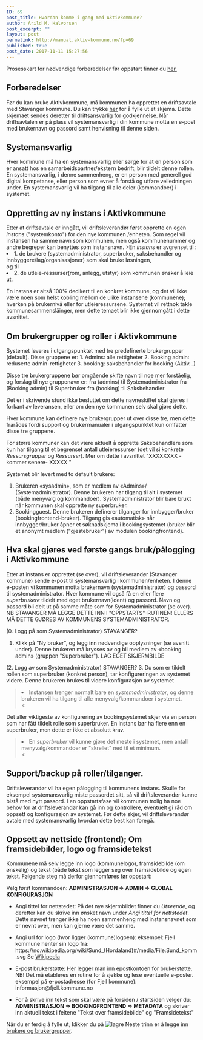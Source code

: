 ```yaml
---
ID: 69
post_title: Hvordan komme i gang med Aktivkommune?
author: Arild M. Halvorsen
post_excerpt: ""
layout: post
permalink: http://manual.aktiv-kommune.no/?p=69
published: true
post_date: 2017-11-11 15:27:56
---
```

Prosesskart for nødvendige forberedelser før oppstart finner du <a href="http://manual.aktiv-kommune.no/wp-content/uploads/2018/01/Aktivkommune-prosesskart-for-nødvendige-forberedelser-før-oppstart-PDF-1.pdf">her.</a>

<h2>Forberedelser</h2>
Før du kan bruke Aktivkommune, må kommunen ha opprettet en driftsavtale med Stavanger kommune. Du kan trykke <a href="#">her</a> for å fylle ut et skjema. Dette skjemaet sendes deretter til driftsansvarlig for godkjennelse. Når driftsavtalen er på plass vil systemansvarlig i din kommune motta en e-post med brukernavn og passord samt henvisning til denne siden.

<h2>Systemansvarlig</h2>
Hver kommune må ha en systemansvarlig eller sørge for at en person som er ansatt hos en samarbeidspartner/ekstern bedrift, blir tildelt denne rollen. En systemansvarlig, i denne sammenheng, er en person med generell god digital kompetanse, eller person som evner å forstå og utføre veiledningen under. En systemansvarlig vil ha tilgang til alle deler (kommandoer) i systemet.

<h2>Oppretting av ny instans i Aktivkommune</h2>
Etter at driftsavtale er inngått, vil driftsleverandør først opprette en egen <em>instans</em> ("systemkonto") for den nye kommunen /enheten. Som regel vil instansen ha samme navn som kommunen, men også kommunenummer og andre begreper kan benyttes som instansnavn. 
>En <em>instans</em> er avgrenset til :
<li>1. de brukere (systemadministrator, superbruker, saksbehandler og innbyggere/lag/organisasjoner) som skal bruke løsningen, </li>
 og til
<li>2. de utleie-ressurser(rom, anlegg, utstyr) som kommunen ønsker å leie ut. </li>

En instans er altså 100% dedikert til en konkret kommune, og det vil ikke være noen som helst kobling mellom de ulike instansene (kommunene); hverken på brukernivå eller for utleieressursene. Systemet vil rettnok takle kommunesammenslåinger, men dette temaet blir ikke gjennomgått i dette avsnittet.


<h2>Om brukergrupper og roller i Aktivkommune</h2>
Systemet leveres i utgangspunktet med tre predefinerte brukergrupper (default). Disse gruppene er:
1. Admins:           alle rettigheter
2. Booking admin:    reduserte admin-rettigheter
3. booking:          saksbehandler for booking (Aktiv…)

Disse tre brukergruppene bør omgående skifte navn til noe mer forståelig, og forslag til nye gruppenavn er: 
fra (admins)            til      Systemadministrator 
fra (Booking admin)     til      Superbruker 
fra (booking)           til      Saksbehandler 

Det er i skrivende stund ikke besluttet om dette navneskiftet skal gjøres i forkant av leveransen, eller om den nye kommunen selv skal gjøre dette.

Hver kommune kan definere nye brukergrupper ut over disse tre, men dette frarådes fordi support og brukermanualer i utgangspunktet kun omfatter disse tre gruppene.

For større kommuner kan det være aktuelt å opprette Saksbehandlere som kun har tilgang til et begrenset antall utleieressurser (det vil si konkrete <em>Ressursgrupper</em> og <em>Ressurser</em>). Mer om dette i avsnittet "XXXXXXXX - kommer senere-  XXXXX " 

Systemet blir levert med to default brukere:
1) Brukeren «sysadmin», som er medlem av «Admins»/ (Systemadministrator). Denne brukeren har tilgang til alt i systemet (både menyvalg og kommandoer). Systemadministrator blir bare brukt når kommunen skal opprette ny superbruker.
2) Bookingguest. Denne brukeren definerer tilganger for innbygger/bruker (bookingfrontend-bruker). Tilgang gis «automatisk» når innbygger/bruker åpner et søknadskjema i bookingsystemet (bruker blir et anonymt medlem ("gjestebruker") av modulen bookingfrontend).

<h2>Hva skal gjøres ved første gangs bruk/pålogging i Aktivkommune</h2>

Etter at instans er opprettet (se over), vil driftsleverandør (Stavanger kommune) sende e-post til systemansvarlig i kommunen/enheten.
I denne e-posten vi kommunen motta brukernavn (systemadministrator) og passord til systemadministrator. Hver kommune vil også få en eller flere <em>superbrukere</em> tildelt med eget brukernavn(ident) og passord. Navn og passord bli delt ut på samme måte som for Systemadministrator (se over). NB STAVANGER MÅ LEGGE DETTE INN I "OPPSTARTS"-RUTINEN! ELLERS MÅ DETTE GJØRES AV KOMMUNENS SYSTEMADMINISTRATOR.

(0. Logg på som Systemadministrator) STAVANGER?
1. Klikk på "Ny bruker", og legg inn nødvendige opplysninger (se avsnitt under). Denne brukeren må krysses av og bli medlem av «booking admin» (gruppen "Superbruker"). 
LAG EGET SKJERMBILDE

(2. Logg av som  Systemadministrator) STAVANGER?
3. Du som er tildelt rollen som superbruker (konkret person), tar konfigureringen av systemet videre.
Denne brukeren brukes til videre konfigurasjon av systemet


><li>Instansen trenger normalt bare en <em>systemadministrator</em>, og denne brukeren vil ha tilgang til alle menyvalg/kommandoer i systemet.  </li> <

Det aller viktigeste av konfigurering av bookingsystemet skjer via en person som har fått tildelt rolle som superbruker. En instans bør ha flere enn en superbruker, men dette er ikke et absolutt krav.

><li>En <em>superbruker</em> vil kunne gjøre det meste i systemet, men antall menyvalg/kommandoer er "skrellet" ned til et minimum. </li> <


<h2>Support/backup på roller/tilganger. </h2>
Driftsleverandør vil ha egen pålogging til kommunens instans. Skulle for eksempel systemansvarlig miste passordet sitt, så vil driftsleverandør kunne bistå med nytt passord. I en oppstartsfase vil kommunen trolig ha noe behov for at driftsleverandør kan gå inn og kontrollere, eventuelt gi råd om oppsett og konfigurasjon av systemet. Før dette skjer, vil driftsleverandør avtale med systemansvarlig hvordan dette best kan foregå.

<h2>Oppsett av nettside (frontend); Om framsidebilder, logo og framsidetekst</h2>
Kommunene må selv legge inn logo (kommunelogo), framsidebilde (om ønskelig) og tekst (både tekst som legger seg over framsidebilde og egen tekst. Følgende steg må derfor gjennomføres før oppstart:

Velg først kommandoen: 
<strong>ADMINISTRASJON => ADMIN => GLOBAL KONFIGURASJON</strong>
<ul>

<li>Angi tittel for nettstedet:
På det nye skjermbildet finner du <em>Utseende</em>, og deretter kan du skrive inn ønsket navn under <em>Angi tittel for nettstedet</em>. Dette navnet trenger ikke ha noen sammenheng med instansnavnet som er nevnt over, men kan gjerne være det samme.</p></li>

<li>Angi url for logo (hvor ligger (kommune)logoen): 
eksempel: Fjell kommune henter sin logo fra: https://no.wikipedia.org/wiki/Sund_(Hordaland)#/media/File:Sund_komm.svg
Se <a href="https://no.wikipedia.org/wiki/Wikipedia:V%C3%A5pengalleri/Kommunev%C3%A5pen">Wikipedia</a></p></li>

<li><p>E-post brukerstøtte:
Her legger man inn epostkontoen for brukerstøtte. NB! Det må etableres en rutine for å sjekke og lese eventuelle e-poster.
eksempel på e-postadresse (for Fjell kommune): informasjon@fjell.kommune.no</p></li>

<li><p>For å skrive inn tekst som skal være på forsiden / startsiden velger du:
<strong>ADMINISTRASJON => BOOKINGFRONTEND => METADATA</strong>
og skriver inn aktuell tekst i feltene "Tekst over framsidebilde" og "Framsidetekst"</p></li>
</ul>

<p>Når du er ferdig å fylle ut, klikker du på 
<img src="http://manual.aktiv-kommune.no/wp-content/uploads/2018/01/lagre3.png" alt="lagre" />
Neste trinn er å legge inn <a href="https://manual.aktiv-kommune.no/?p=267">brukere og brukergrupper</a>.